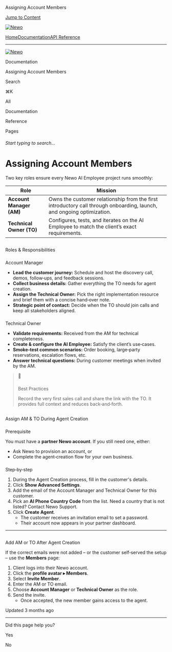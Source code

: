 Assigning Account Members

[Jump to Content](#content)

[![Newo](https://files.readme.io/895bdeef8322f081f6d0f4507a17e414930dfddfddf1de452f458dc00698ca84-small-svgviewer-png-output_9.png)](/)

[Home](/)[Documentation](index.md)[API Reference](/reference)

* * *

[![Newo](https://files.readme.io/895bdeef8322f081f6d0f4507a17e414930dfddfddf1de452f458dc00698ca84-small-svgviewer-png-output_9.png)](/)

Documentation

Assigning Account Members

Search

⌘K

All

Documentation

Reference

Pages

###### Start typing to search…

# Assigning Account Members

Two key roles ensure every Newo AI Employee project runs smoothly:

| Role | Mission |
| --- | --- |
| **Account Manager (AM)** | Owns the customer relationship from the first introductory call through onboarding, launch, and ongoing optimization. |
| **Technical Owner (TO)** | Configures, tests, and iterates on the AI Employee to match the client’s exact requirements. |

## 

Roles & Responsibilities

[](#roles--responsibilities)

### 

Account Manager

[](#account-manager)

*   **Lead the customer journey:** Schedule and host the discovery call, demos, follow‑ups, and feedback sessions.
*   **Collect business details:** Gather everything the TO needs for agent creation.
*   **Assign the Technical Owner:** Pick the right implementation resource and brief them with a concise hand‑over note.
*   **Strategic point of contact:** Decide when the TO should join calls and keep all stakeholders aligned.

### 

Technical Owner

[](#technical-owner)

*   **Validate requirements:** Received from the AM for technical completeness.
*   **Create & configure the AI Employee:** Satisfy the client’s use‑cases.
*   **Smoke‑test common scenarios:** Order booking, large‑party reservations, escalation flows, etc.
*   **Answer technical questions:** During customer meetings when invited by the AM.

> 📘
> 
> ### 
> 
> Best Practices
> 
> [](#best-practices)
> 
> Record the very first sales call and share the link with the TO. It provides full context and reduces back‑and‑forth.

## 

Assign AM & TO During Agent Creation

[](#assign-am--to-during-agent-creation)

### 

Prerequisite

[](#prerequisite)

You must have a **partner Newo account**. If you still need one, either:

*   Ask Newo to provision an account, or
*   Complete the agent‑creation flow for your own business.

### 

Step‑by‑step

[](#stepbystep)

1.  During the Agent Creation process, fill in the customer's details.
2.  Click **Show Advanced Settings**.
3.  Add the email of the Account Manager and Technical Owner for this customer.
4.  Pick an **AI Phone Country Code** from the list. Need a country that is not listed? Contact Newo Support.
5.  Click **Create Agent**.
    *   The customer receives an invitation email to set a password.
    *   Their account now appears in your partner dashboard.

* * *

## 

Add AM or TO After Agent Creation

[](#add-am-or-to-after-agent-creation)

If the correct emails were not added – or the customer self‑served the setup – use the **Members** page:

1.  Client logs into their Newo account.
2.  Click the **profile avatar ▸ Members**.
3.  Select **Invite Member**.
4.  Enter the AM or TO email.
5.  Choose **Account Manager** or **Technical Owner** as the role.
6.  Send the invite.
    *   Once accepted, the new member gains access to the agent.

Updated 3 months ago

* * *

Did this page help you?

Yes

No
